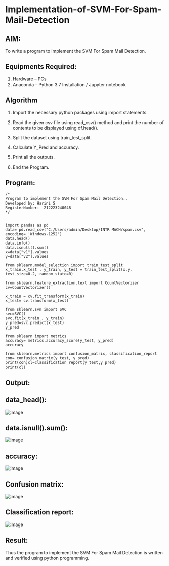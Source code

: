 # Implementation-of-SVM-For-Spam-Mail-Detection

## AIM:
To write a program to implement the SVM For Spam Mail Detection.

## Equipments Required:
1. Hardware – PCs
2. Anaconda – Python 3.7 Installation / Jupyter notebook

## Algorithm
1. Import the necessary python packages using import statements.

2. Read the given csv file using read_csv() method and print the number of contents to be displayed using df.head().

3. Split the dataset using train_test_split.

4. Calculate Y_Pred and accuracy.

5. Print all the outputs.

6. End the Program.
 

## Program:
```
/*
Program to implement the SVM For Spam Mail Detection..
Developed by: Harini S
RegisterNumber:  212223240048
*/


import pandas as pd
data= pd.read_csv("C:/Users/admin/Desktop/INTR MACH/spam.csv", encoding= 'Windows-1252')
data.head()
data.info()
data.isnull().sum()
x=data["v1"].values
y=data["v2"].values

from sklearn.model_selection import train_test_split
x_train,x_test , y_train, y_test = train_test_split(x,y, test_size=0.2, random_state=0)

from sklearn.feature_extraction.text import CountVectorizer
cv=CountVectorizer()

x_train = cv.fit_transform(x_train)
x_test= cv.transform(x_test)

from sklearn.svm import SVC
svc=SVC()
svc.fit(x_train , y_train)
y_pred=svc.predict(x_test)
y_pred

from sklearn import metrics
accuracy= metrics.accuracy_score(y_test, y_pred)
accuracy

from sklearn.metrics import confusion_matrix, classification_report
con= confusion_matrix(y_test, y_pred)
print(con)cl=classification_report(y_test,y_pred)
print(cl)
```

## Output:
## data_head():
![image](https://github.com/user-attachments/assets/b41e1d93-47f6-4ee8-9e8d-ed5ab5b7fc40)
## data.isnull().sum():
![image](https://github.com/user-attachments/assets/b2df2a5b-ba2c-45d7-924f-8f435c829460)
## accuracy:
![image](https://github.com/user-attachments/assets/dcb30d90-e616-4d7c-b258-abacfdca5f13)

## Confusion matrix:
![image](https://github.com/user-attachments/assets/10625ecd-8184-499b-9fb2-7966767c406c)
## Classification report:
![image](https://github.com/user-attachments/assets/41820079-7648-41f8-b57d-4f3b54954b87)


## Result:
Thus the program to implement the SVM For Spam Mail Detection is written and verified using python programming.
